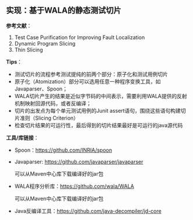 ## 实现：基于WALA的静态测试切片

**参考文献**：

1. Test Case Purification for Improving Fault Localization
2. Dynamic Program Slicing
3. Thin Slicing

**Tips**：

- 测试切片的流程参考测试提纯的前两个部分：原子化和测试用例切片
- 原子化（Atomization）部分可以选用任意一种程序变换工具，如Javaparser、Spoon；
- WALA切片产生的结果是近似字节码的中间表示，需要利用WALA提供的反射机制映射回源代码，或者反编译；
- 切片的出发点为每个单元测试用例的Junit assert语句，围绕这些语句构建切片准则（Slicing Criterion）
- 检查切片结果的可运行性，最后得到的切片结果最好是可运行的java源代码

**工具/库链接**：

- Spoon：https://github.com/INRIA/spoon

- Javaparser: https://github.com/javaparser/javaparser

  可以从Maven中心库下载编译好的jar包

- WALA程序分析库：https://github.com/wala/WALA

  可以从Maven中心库下载编译好的jar包

- Java反编译工具：https://github.com/java-decompiler/jd-core

